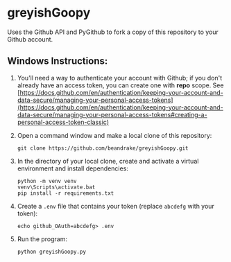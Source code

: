 # greyishGoopy
Uses the Github API and PyGithub to fork a copy of this repository to your Github account.

## Windows Instructions:
1. You'll need a way to authenticate your account with Github; if you don't already have an access token, you can create one with **repo** scope.
See [https://docs.github.com/en/authentication/keeping-your-account-and-data-secure/managing-your-personal-access-tokens](https://docs.github.com/en/authentication/keeping-your-account-and-data-secure/managing-your-personal-access-tokens#creating-a-personal-access-token-classic)

2. Open a command window and make a local clone of this repository:

       git clone https://github.com/beandrake/greyishGoopy.git

3. In the directory of your local clone, create and activate a virtual environment and install dependencies:

       python -m venv venv
       venv\Scripts\activate.bat
       pip install -r requirements.txt

4. Create a `.env` file that contains your token (replace `abcdefg` with your token):

       echo github_OAuth=abcdefg> .env

5. Run the program:

       python greyishGoopy.py
